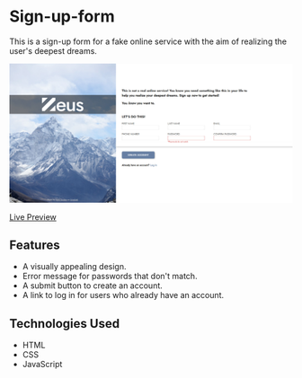 # Sign-up-form

This is a sign-up form for a fake online service with the aim of realizing the user's deepest dreams.

![Screenshot of the sign-up form](https://raw.githubusercontent.com/alexthetaffer/sign-up-form/main/preview.jpg)

[Live Preview](https://alexthetaffer.github.io/sign-up-form/)

## Features
- A visually appealing design.
- Error message for passwords that don't match.
- A submit button to create an account.
- A link to log in for users who already have an account.

## Technologies Used

- HTML
- CSS
- JavaScript

